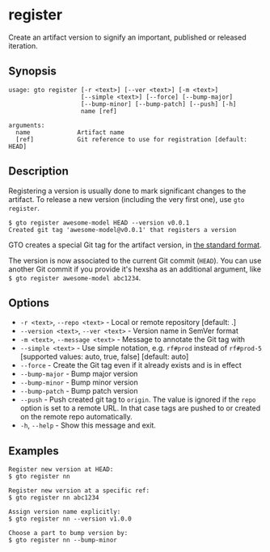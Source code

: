 # register

Create an <abbr>artifact</abbr> version to signify an important, published or
released iteration.

## Synopsis

```usage
usage: gto register [-r <text>] [--ver <text>] [-m <text>]
                    [--simple <text>] [--force] [--bump-major]
                    [--bump-minor] [--bump-patch] [--push] [-h]
                    name [ref]

arguments:
  name             Artifact name
  [ref]            Git reference to use for registration [default: HEAD]
```

## Description

Registering a version is usually done to mark significant changes to the
artifact. To release a new version (including the very first one), use
`gto register`.

```cli
$ gto register awesome-model HEAD --version v0.0.1
Created git tag 'awesome-model@v0.0.1' that registers a version
```

GTO creates a special Git tag for the artifact version, in
[the standard format](/doc/gto/user-guide#git-tags-format).

The version is now associated to the current Git commit (`HEAD`). You can use
another Git commit if you provide it's hexsha as an additional argument, like
`$ gto register awesome-model abc1234`.

## Options

- `-r <text>`, `--repo <text>` - Local or remote repository [default: .]
- `--version <text>`, `--ver <text>` - Version name in SemVer format
- `-m <text>`, `--message <text>` - Message to annotate the Git tag with
- `--simple <text>` - Use simple notation, e.g. `rf#prod` instead of `rf#prod-5`
  [supported values: auto, true, false] [default: auto]
- `--force` - Create the Git tag even if it already exists and is in effect
- `--bump-major` - Bump major version
- `--bump-minor` - Bump minor version
- `--bump-patch` - Bump patch version
- `--push` - Push created git tag to `origin`. The value is ignored if the
  `repo` option is set to a remote URL. In that case tags are pushed to or
  created on the remote repo automatically.
- `-h`, `--help` - Show this message and exit.

## Examples

    Register new version at HEAD:
    $ gto register nn

    Register new version at a specific ref:
    $ gto register nn abc1234

    Assign version name explicitly:
    $ gto register nn --version v1.0.0

    Choose a part to bump version by:
    $ gto register nn --bump-minor
